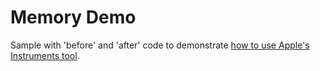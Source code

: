 Memory Demo
===========

Sample with 'before' and 'after' code to demonstrate [how to use Apple's Instruments tool](https://developer.xamarin.com/guides/ios/deployment,_testing,_and_metrics/walkthrough_Apples_instrument/).